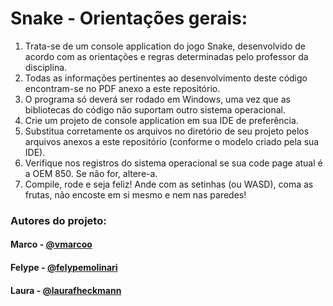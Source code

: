 # Snake - Orientações gerais:

1) Trata-se de um console application do jogo Snake, desenvolvido de acordo com as orientações e regras determinadas pelo professor da disciplina.
2) Todas as informações pertinentes ao desenvolvimento deste código encontram-se no PDF anexo a este repositório.
3) O programa só deverá ser rodado em Windows, uma vez que as bibliotecas do código não suportam outro sistema operacional.
4) Crie um projeto de console application em sua IDE de preferência.
5) Substitua corretamente os arquivos no diretório de seu projeto pelos arquivos anexos a este repositório (conforme o modelo criado pela sua IDE).
6) Verifique nos registros do sistema operacional se sua code page atual é a OEM 850. Se não for, altere-a.
7) Compile, rode e seja feliz! Ande com as setinhas (ou WASD), coma as frutas, não encoste em si mesmo e nem nas paredes!

### Autores do projeto:
#### Marco - [@vmarcoo](https://github.com/vmarcoo)
#### Felype - [@felypemolinari](https://github.com/felypemolinari)
#### Laura - [@laurafheckmann](https://github.com/laurafheckmann)

